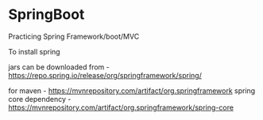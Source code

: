 # SpringBoot
Practicing Spring Framework/boot/MVC


To install spring

jars can be downloaded from - https://repo.spring.io/release/org/springframework/spring/

for maven - https://mvnrepository.com/artifact/org.springframework
spring core dependency - https://mvnrepository.com/artifact/org.springframework/spring-core


